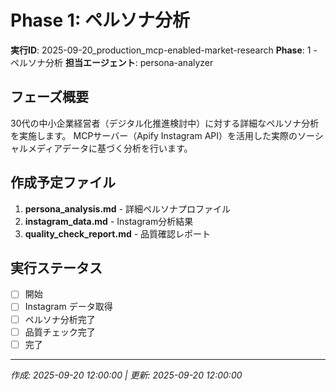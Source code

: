 # Phase 1: ペルソナ分析

**実行ID**: 2025-09-20_production_mcp-enabled-market-research
**Phase**: 1 - ペルソナ分析
**担当エージェント**: persona-analyzer

## フェーズ概要

30代の中小企業経営者（デジタル化推進検討中）に対する詳細なペルソナ分析を実施します。
MCPサーバー（Apify Instagram API）を活用した実際のソーシャルメディアデータに基づく分析を行います。

## 作成予定ファイル

1. **persona_analysis.md** - 詳細ペルソナプロファイル
2. **instagram_data.md** - Instagram分析結果
3. **quality_check_report.md** - 品質確認レポート

## 実行ステータス

- [ ] 開始
- [ ] Instagram データ取得
- [ ] ペルソナ分析完了
- [ ] 品質チェック完了
- [ ] 完了

---
*作成: 2025-09-20 12:00:00 | 更新: 2025-09-20 12:00:00*